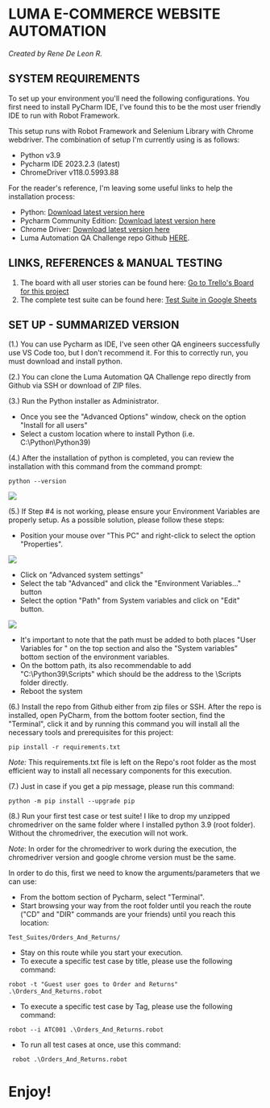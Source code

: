 # **LUMA E-COMMERCE WEBSITE AUTOMATION**
 *Created by Rene De Leon R.*



## **SYSTEM REQUIREMENTS**

To set up your environment you'll need the following configurations. You first need to install PyCharm IDE, I've found this to be the most user friendly IDE to run with Robot Framework.

This setup runs with Robot Framework and Selenium Library with Chrome webdriver. The combination of setup I'm currently using is as follows:
- Python v3.9
- Pycharm IDE 2023.2.3 (latest)
- ChromeDriver v118.0.5993.88

For the reader's reference, I'm leaving some useful links to help the installation process:
* Python: [Download latest version here](https://www.python.org/downloads/)
* Pycharm Community Edition: [Download latest version here](https://www.jetbrains.com/pycharm/download/)
* Chrome Driver: [Download latest version here](https://googlechromelabs.github.io/chrome-for-testing/)
* Luma Automation QA Challenge repo Github [HERE](https://github.com/Rene152005/Luma_Automation_QAChallenge).

## **LINKS, REFERENCES & MANUAL TESTING**
1. The board with all user stories can be found here: [Go to Trello's Board for this project](https://trello.com/b/jOqTPdPm/rene-de-leons-qa-challenge)
2. The complete test suite can be found here: [Test Suite in Google Sheets](https://docs.google.com/spreadsheets/d/115zRcR73_6-lYKnc-2P7PYC2c-QHvUgwGR-saxP5b48/edit#gid=61291363)

## **SET UP - SUMMARIZED VERSION**
(1.) You can use Pycharm as IDE, I've seen other QA engineers successfully use VS Code too, but I don't recommend it. For this to correctly run, you must download and install python.

(2.) You can clone the Luma Automation QA Challenge repo directly from Github via SSH or download of ZIP files.

(3.) Run the Python installer as Administrator.
* Once you see the "Advanced Options" window, check on the option "Install for all users"
* Select a custom location where to install Python (i.e. C:\Python\Python39)

(4.) After the installation of python is completed, you can review the installation with this command from the command prompt:
```
python --version
```
![](C:\Users\rened\PycharmProjects\Luma_Automation_QAChallenge\Resources\Files\pythonVersion.png)

(5.) If Step #4 is not working, please ensure your Environment Variables are properly setup. As a possible solution, please follow these steps:
* Position your mouse over "This PC" and right-click to select the option "Properties".

![](C:\Users\rened\PycharmProjects\Luma_Automation_QAChallenge\Resources\Files\MyPC.png)

* Click on "Advanced system settings"
* Select the tab "Advanced" and click the "Environment Variables…" button
* Select the option "Path" from System variables and click on "Edit" button.

![](C:\Users\rened\PycharmProjects\Luma_Automation_QAChallenge\Resources\Files\Environment_Variables.png)

* It's important to note that the path must be added to both places "User Variables for <user>" on the top section and also the "System variables" bottom section of the environment variables.
* On the bottom path, its also recommendable to add "C:\Python39\Scripts" which should be the address to the \Scripts folder directly.
* Reboot the system

(6.) Install the repo from Github either from zip files or SSH. After the repo is installed, open PyCharm, from the bottom footer section, find the "Terminal", click it and by running this command you will install all the necessary tools and prerequisites for this project:
```
pip install -r requirements.txt
```
*Note:* This requirements.txt file is left on the Repo's root folder as the most efficient way to install all necessary components for this execution.

(7.) Just in case if you get a pip message, please run this command:
```
python -m pip install --upgrade pip
```
(8.) Run your first test case or test suite! I like to drop my unzipped chromedriver on the same folder where I installed python 3.9 (root folder). Without the chromedriver, the execution will not work.

_Note_: In order for the chromedriver to work during the execution, the chromedriver version and google chrome version must be the same.

In order to do this, first we need to know the arguments/parameters that we can use:
* From the bottom section of Pycharm, select "Terminal". 
* Start browsing your way from the root folder until you reach the route ("CD" and "DIR" commands are your friends) until you reach this location:
```
Test_Suites/Orders_And_Returns/
```
* Stay on this route while you start your execution.
* To execute a specific test case by title, please use the following command:
```
robot -t "Guest user goes to Order and Returns" .\Orders_And_Returns.robot
```
* To execute a specific test case by Tag, please use the following command:
```
robot --i ATC001 .\Orders_And_Returns.robot
```
* To run all test cases at once, use this command:
```
 robot .\Orders_And_Returns.robot
```
# Enjoy!